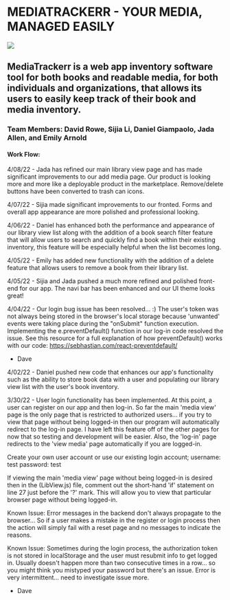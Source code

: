 # MEDIATRACKERR - YOUR MEDIA, MANAGED EASILY

<img src="MTvid.gif">

## MediaTrackerr is a web app inventory software tool for both books and readable media, for both individuals and organizations, that allows its users to easily keep track of their book and media inventory.

### Team Members: David Rowe, Sijia Li, Daniel Giampaolo, Jada Allen, and Emily Arnold

#### Work Flow:

4/08/22 - Jada has refined our main library view page and has made significant improvements to our add media page. Our product is looking more and more like a deployable product in the marketplace. Remove/delete buttons have been converted to trash can icons.

4/07/22 - Sijia made significant improvements to our fronted. Forms and overall app appearance are more polished and professional looking.

4/06/22 - Daniel has enhanced both the performance and appearance of our library view list along with the addition of a book search filter feature that will allow users to search and quickly find a book within their existing inventory, this feature will be especially helpful when the list becomes long.

4/05/22 - Emily has added new functionality with the addition of a delete feature that allows users to remove a book from their library list.

4/05/22 - Sijia and Jada pushed a much more refined and polished front-end for our app. The navi bar has been enhanced and our UI theme looks great!

4/04/22 - Our login bug issue has been resolved... :) The user's token was not always being stored in the browser's local storage because 'unwanted' events were taking place during the "onSubmit" function execution. Implementing the e.preventDefault() function in our log-in code resolved the issue. See this resource for a full explanation of how preventDefault() works with our code: https://sebhastian.com/react-preventdefault/

- Dave

4/02/22 - Daniel pushed new code that enhances our app's functionality such as the ability to store book data with a user and populating our library view list with the user's book inventory.

3/30/22 - User login functionality has been implemented. At this point, a user can register on our app and then log-in. So far the main 'media view' page is the only page that is restricted to authorized users... if you try to view that page without being logged-in then our program will automatically redirect to the log-in page. I have left this feature off of the other pages for now that so testing and development will be easier. Also, the 'log-in' page redirects to the 'view media' page automatically if you are logged-in.

Create your own user account or use our existing login account; username: test   password: test

If viewing the main 'media view' page without being logged-in is desired then in the (LibView.js) file, comment out the short-hand 'if' statement on line 27 just before the '?' mark. This will allow you to view that particular browser page without being logged-in.

Known Issue: Error messages in the backend don't always propagate to the browser... So if a user makes a mistake in the register or login process then the action will simply fail with a reset page and no messages to indicate the reasons.

Known Issue: Sometimes during the login process, the authorization token is not stored in localStorage and the user must resubmit info to get logged in. Usually doesn't happen more than two consecutive times in a row... so you might think you mistyped your password but there's an issue. Error is very intermittent... need to investigate issue more.

- Dave
